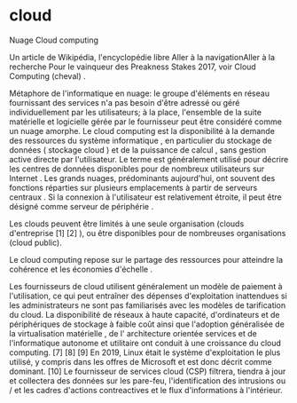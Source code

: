 # cloud
Nuage
Cloud computing


Un article de Wikipédia, l'encyclopédie libre
Aller à la navigationAller à la recherche
Pour le vainqueur des Preakness Stakes 2017, voir Cloud Computing (cheval) .

Métaphore de l'informatique en nuage: le groupe d'éléments en réseau fournissant des services n'a pas besoin d'être adressé ou géré individuellement par les utilisateurs; à la place, l'ensemble de la suite matérielle et logicielle gérée par le fournisseur peut être considéré comme un nuage amorphe.
Le cloud computing est la disponibilité à la demande des ressources du système informatique , en particulier du stockage de données ( stockage cloud ) et de la puissance de calcul , sans gestion active directe par l'utilisateur. Le terme est généralement utilisé pour décrire les centres de données disponibles pour de nombreux utilisateurs sur Internet . Les grands nuages, prédominants aujourd'hui, ont souvent des fonctions réparties sur plusieurs emplacements à partir de serveurs centraux . Si la connexion à l'utilisateur est relativement étroite, il peut être désigné comme serveur de périphérie .

Les clouds peuvent être limités à une seule organisation (clouds d'entreprise [1] [2] ), ou être disponibles pour de nombreuses organisations (cloud public).

Le cloud computing repose sur le partage des ressources pour atteindre la cohérence et les économies d'échelle .

Les fournisseurs de cloud utilisent généralement un modèle de paiement à l'utilisation, ce qui peut entraîner des dépenses d'exploitation inattendues si les administrateurs ne sont pas familiarisés avec les modèles de tarification du cloud. La disponibilité de réseaux à haute capacité, d'ordinateurs et de périphériques de stockage à faible coût ainsi que l'adoption généralisée de la virtualisation matérielle , de l' architecture orientée services et de l'informatique autonome et utilitaire ont conduit à une croissance du cloud computing. [7] [8] [9] En 2019, Linux était le système d'exploitation le plus utilisé, y compris dans les offres de Microsoft et est donc décrit comme dominant. [10] Le fournisseur de services cloud (CSP) filtrera, tiendra à jour et collectera des données sur les pare-feu, l'identification des intrusions ou / et les cadres d'actions contreactives et le flux d'informations à l'intérieur.
